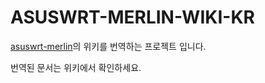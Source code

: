 # ASUSWRT-MERLIN-WIKI-KR

[asuswrt-merlin](https://github.com/RMerl/asuswrt-merlin.ng/wiki)의 위키를 번역하는 프로젝트 입니다.

번역된 문서는 위키에서 확인하세요.